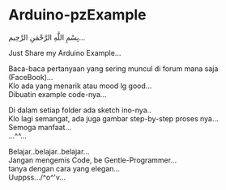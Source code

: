 # Arduino-pzExample  
بِسْمِ اللَّهِ الرَّحْمَنِ الرَّحِيم...  
  
Just Share my Arduino Example...  

Baca-baca pertanyaan yang sering muncul di forum mana saja (FaceBook)...  
Klo ada yang menarik atau mood lg good...  
Dibuatin example code-nya...  

Di dalam setiap folder ada sketch ino-nya..  
Klo lagi semangat, ada juga gambar step-by-step proses nya...  
Semoga manfaat...  
...^^...
  
Belajar..belajar..belajar...  
Jangan mengemis Code, be Gentle-Programmer...  
tanya dengan cara yang elegan...  
Uuppss.../^o^'v...
